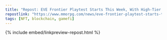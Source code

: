```yaml
---
title: "Repost: EVE Frontier Playtest Starts This Week, With High-Tier Founders Packs Up for Grabs if You Discover Hidden Relics | MMORPG.com"
repostlink: "https://www.mmorpg.com/news/eve-frontier-playtest-starts-this-week-with-high-tier-founders-packs-up-for-grabs-if-you-discover-hidden-relics-2000133329"
tags: [NFT, blockchain, gamefi]
---
```


{% include embed/linkpreview-repost.html %}

